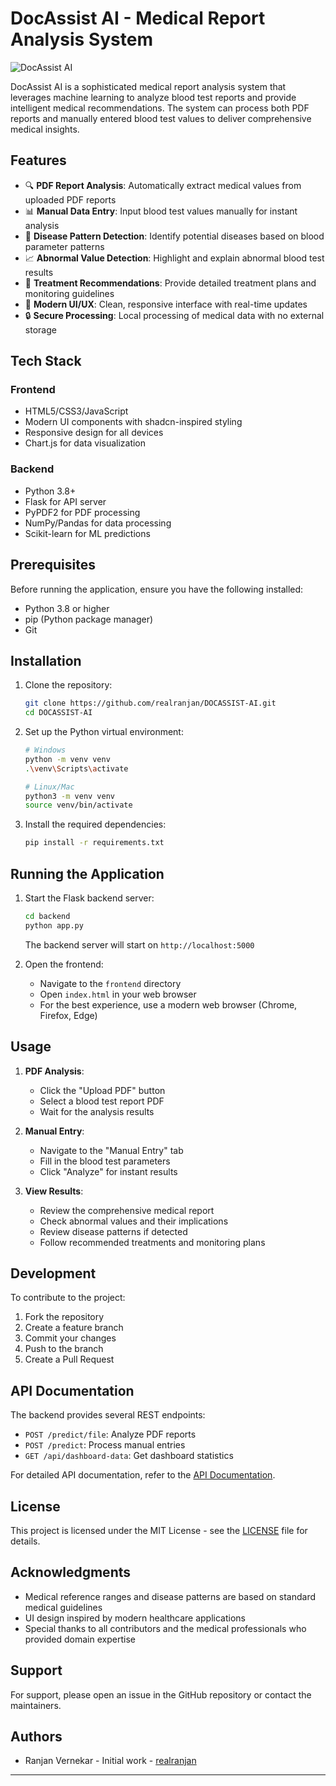 # DocAssist AI - Medical Report Analysis System

![DocAssist AI](frontend/public/assets/logo.png)

DocAssist AI is a sophisticated medical report analysis system that leverages machine learning to analyze blood test reports and provide intelligent medical recommendations. The system can process both PDF reports and manually entered blood test values to deliver comprehensive medical insights.

## Features

- 🔍 **PDF Report Analysis**: Automatically extract medical values from uploaded PDF reports
- 📊 **Manual Data Entry**: Input blood test values manually for instant analysis
- 🏥 **Disease Pattern Detection**: Identify potential diseases based on blood parameter patterns
- 📈 **Abnormal Value Detection**: Highlight and explain abnormal blood test results
- 💊 **Treatment Recommendations**: Provide detailed treatment plans and monitoring guidelines
- 📱 **Modern UI/UX**: Clean, responsive interface with real-time updates
- 🔒 **Secure Processing**: Local processing of medical data with no external storage

## Tech Stack

### Frontend
- HTML5/CSS3/JavaScript
- Modern UI components with shadcn-inspired styling
- Responsive design for all devices
- Chart.js for data visualization

### Backend
- Python 3.8+
- Flask for API server
- PyPDF2 for PDF processing
- NumPy/Pandas for data processing
- Scikit-learn for ML predictions

## Prerequisites

Before running the application, ensure you have the following installed:
- Python 3.8 or higher
- pip (Python package manager)
- Git

## Installation

1. Clone the repository:
   ```bash
   git clone https://github.com/realranjan/DOCASSIST-AI.git
   cd DOCASSIST-AI
   ```

2. Set up the Python virtual environment:
   ```bash
   # Windows
   python -m venv venv
   .\venv\Scripts\activate

   # Linux/Mac
   python3 -m venv venv
   source venv/bin/activate
   ```

3. Install the required dependencies:
   ```bash
   pip install -r requirements.txt
   ```

## Running the Application

1. Start the Flask backend server:
   ```bash
   cd backend
   python app.py
   ```
   The backend server will start on `http://localhost:5000`

2. Open the frontend:
   - Navigate to the `frontend` directory
   - Open `index.html` in your web browser
   - For the best experience, use a modern web browser (Chrome, Firefox, Edge)

## Usage

1. **PDF Analysis**:
   - Click the "Upload PDF" button
   - Select a blood test report PDF
   - Wait for the analysis results

2. **Manual Entry**:
   - Navigate to the "Manual Entry" tab
   - Fill in the blood test parameters
   - Click "Analyze" for instant results

3. **View Results**:
   - Review the comprehensive medical report
   - Check abnormal values and their implications
   - Review disease patterns if detected
   - Follow recommended treatments and monitoring plans

## Development

To contribute to the project:

1. Fork the repository
2. Create a feature branch
3. Commit your changes
4. Push to the branch
5. Create a Pull Request

## API Documentation

The backend provides several REST endpoints:

- `POST /predict/file`: Analyze PDF reports
- `POST /predict`: Process manual entries
- `GET /api/dashboard-data`: Get dashboard statistics

For detailed API documentation, refer to the [API Documentation](docs/API.md).

## License

This project is licensed under the MIT License - see the [LICENSE](LICENSE) file for details.

## Acknowledgments

- Medical reference ranges and disease patterns are based on standard medical guidelines
- UI design inspired by modern healthcare applications
- Special thanks to all contributors and the medical professionals who provided domain expertise

## Support

For support, please open an issue in the GitHub repository or contact the maintainers.

## Authors

- Ranjan Vernekar - Initial work - [realranjan](https://github.com/realranjan)

---
